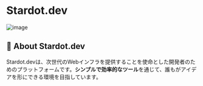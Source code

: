 # **Stardot.dev**
![image](https://raw.githubusercontent.com/Stardot-io/.github/refs/heads/main/profile/header_git.png)<br>

## 🌌 **About Stardot.dev**  
Stardot.devは、次世代のWebインフラを提供することを使命とした開発者のためのプラットフォームです。**シンプルで効率的なツール**を通じて、誰もがアイデアを形にできる環境を目指しています。
